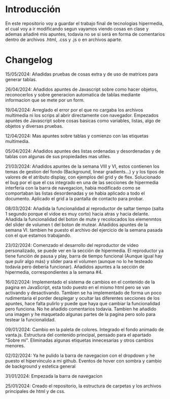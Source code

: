 # Introducción
En este repositorio voy a guardar el trabajo final de tecnologias hipermedia, el cual voy a ir modificando segun vayamos viendo cosas en clase y ademas añadiré mis apuntes, todavia no se si será en forma de comentarios dentro de archivos .html, .css y .js o en archivos aparte.

# Changelog

15/05/2024: Añadidas pruebas de cosas extra y de uso de matrices para generar tablas.

26/04/2024: Añadidos apuntes de Javascript sobre como hacer objetos, reconocerlos y sobre generacion automatica de tablas mediante informacion que se mete por un form.

19/04/2024: Arreglado el error por el que no cargaba los archivos multimedia ni los scrips al abrir directamente con navegador. Empezados apuntes de Javascript sobre cosas basicas como variables, listas, algo de objetos y diversas pruebas.

12/04/2024: Mas apuntes sobre tablas y comienzo con las etiquetas multimedia.

05/04/2024: Añadidos apuntes des listas ordenadas y desordenadas y de tablas con algunas de sus propiedades mas utiles.

21/03/2024: Añadidos apuntes de la semana VIII y VI, estos contienen los temas de gestion del fondo (Background, linear gradients...) y y los tipos de valores de el atributo display, con ejemplos del grid y de flex. Solucionado el bug por el que el css integrado en una de las secciones de hipermedia interferia con la barra de navegacion, habia modificado como se comportaban las listas desordenadas y se habia aplicado a todo el documento. Aplicado el grid a la pantalla de contacto para probar.

08/03/2024: Añadida la funcionalidad al reproductor de saltar tiempo (salta 1 segundo porque el vidoe es muy corto) hacia atras y hacia delante. Añadida la funcionalidad del boton de mute y recolocados los elemenmtos del slider de volumen t del boton de mutear. Añadidos apuntes de la semana VI. tambien he puesto el archivo del ejercicio de la semana pasada con el que estamos trabajando.

23/02/2024: Comenzado el desarrollo del reproductor de video personalizado, se puede ver en la sección de hipermedia. El reproductor ya tiene función de pausa y play, barra de tiempo funcional (Aunque igual hay que pulir algo más) y slider para el volumen (aunque no lo he testeado todavia pero debería funcionar). Añadidos apuntes a la sección de hipermedia, correspondientes a la semana #4.

16/02/2024: Implementado el sistema de cambios en el contenido de la pagina en JavaScript, esta todo puesto en el mismo html pero se van activando y desactivando. Tambien se ha implementado de forma un poco rudimentaria el porder desplegar y ocultar las diferentes secciones de los apuntes, hace falta pulirlo y puede que haya que cambiar la funcionalidad pero funciona. No he añadido comentarios todavia. Tambien he añadido una imagen y he maquetado algunas partes de la pagina pero solo para testear la funcionalidad.

09/01/2024: Cambio en la paleta de colores. Integrado el fondo animado de vanta.js. Estructura del contenido principal, pensado para el apartado "Sobre mi". Eliminadas algunas etiquetas innecesarias y otros cambios menores.

02/02/2024: Ya he pulido la barra de navegacion con el dropdown y he puesto el hipervinculo a mi github. Eventos de hover con sombra y cambio de background y estetica general

31/01/2024: Empezada la barra de navegacion

25/01/2024: Creado el repositorio, la estructura de carpetas y los archivos principales de html y de css.